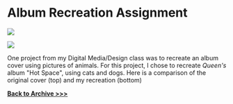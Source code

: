 # Album Recreation Assignment


 
 <img src="https://arrowarchive.github.io/The-Arrowarchive/images/hotspace.jpg"
     onContextMenu="return false;">
 
 <img src="https://arrowarchive.github.io/The-Arrowarchive/images/animalalbum.png"
     onContextMenu="return false;">
     
One project from my Digital Media/Design class was to recreate an album cover using pictures of animals. For this project, I chose to recreate *Queen's* album "Hot Space", using cats and dogs. Here is a comparison of the original cover (top) and my recreation (bottom) 
 
**[Back to Archive >>>](https://arrowarchive.github.io/The-Arrowarchive/gallery)**
